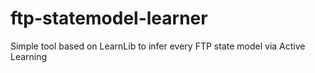 # ftp-statemodel-learner
Simple tool based on LearnLib to infer every FTP state model via Active Learning
